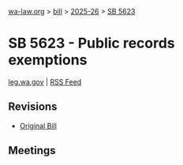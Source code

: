 [wa-law.org](/) > [bill](/bill/) > [2025-26](/bill/2025-26/) > [SB 5623](/bill/2025-26/sb/5623/)

# SB 5623 - Public records exemptions
[leg.wa.gov](https://app.leg.wa.gov/billsummary?BillNumber=5623&Year=2025&Initiative=false) | [RSS Feed](./rss.xml)

## Revisions
* [Original Bill](1/)

## Meetings